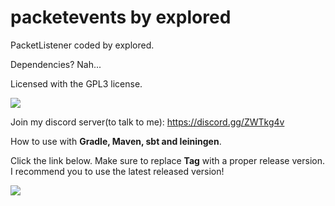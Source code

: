 # packetevents by explored

PacketListener coded by explored.

Dependencies? Nah...

Licensed with the GPL3 license.

[![](https://img.shields.io/badge/License-GPLv3-blue.svg)](https://www.gnu.org/licenses/gpl-3.0)

Join my discord server(to talk to me): https://discord.gg/ZWTkg4v

How to use with **Gradle, Maven, sbt and leiningen**.

Click the link below.
Make sure to replace **Tag** with a proper release version.
I recommend you to use the latest released version!


[![](https://jitpack.io/v/explored/packetevents.svg)](https://jitpack.io/#explored/packetevents)

